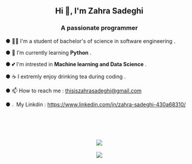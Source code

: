
<h2 align="center">Hi 👋, I'm Zahra Sadeghi</h2>
<h3 align="center">A passionate programmer</h3>

● 👩‍💻 I'm a student of bachelor's of science in software engineering .

  ● 🌱 I’m currently learning **Python** .
  
  ● 💕 I'm intrested in **Machine learning and Data Science** .
  
  ● ☕ I extremly enjoy drinking tea during coding .
  
●  📫 How to reach me : thisiszahrasadeghi@gmail.com

●  <img width= 1.6% src="https://github.com/thisiszahrasadeghi/thisiszahrasadeghi/assets/170200995/c25a423a-9209-4b23-a23c-e192a70c2191" />    My Linkdin : https://www.linkedin.com/in/zahra-sadeghi-430a68310/

 
<div align="center">
  <br>
  <a rel="nofollow" href="https://github.com/thisiszahrasadeghi">
    <img src="https://streak-stats.demolab.com/?user=thisiszahrasadeghi")

  </a>
</div>

  <div align="center">
  <br>
  <a rel="nofollow" href="https://github.com/thisiszahrasadeghi">
    <img src="https://github-readme-stats.vercel.app/api/top-langs/?username=thisiszahrasadeghi&layout=compact")

  </a>
</div>


<!---[![GitHub Streak](https://streak-stats.demolab.com/?user=thisiszahrasadeghi)](https://git.io/streak-stats)   

![Top Langs](https://github-readme-stats.vercel.app/api/top-langs/?username=thisiszahrasadeghi&hide_progress=true)
--->
<!---
 😄 Pronouns: she/her
 - 👀 I’m interested in tea , programming and hanging out with my friends
 - 💞️ I’m looking to collaborate on AI projects
 - 🌱 I’m currently learning python and trying to make myself better in English
 - 📫 How to reach me : thisiszahrasadeghi@gmail.com
 - ⚡ Fun fact: I can easily cry during comedy movies 😶
 ![Top Langs](https://github-readme-stats.vercel.app/api/top-langs/?username=thisiszahrasadeghi&hide_progress=true)
 ---> 

<!---
thisiszahrasadeghi/thisiszahrasadeghi is a ✨ special ✨ repository because its `README.md` (this file) appears on your GitHub profile.
You can click the Preview link to take a look at your changes.
--->
